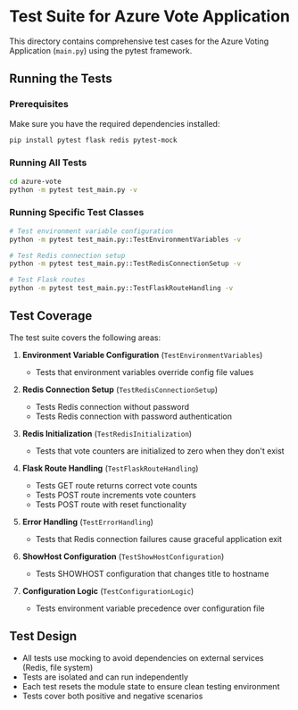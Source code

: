 # Test Suite for Azure Vote Application

This directory contains comprehensive test cases for the Azure Voting Application (`main.py`) using the pytest framework.

## Running the Tests

### Prerequisites
Make sure you have the required dependencies installed:
```bash
pip install pytest flask redis pytest-mock
```

### Running All Tests
```bash
cd azure-vote
python -m pytest test_main.py -v
```

### Running Specific Test Classes
```bash
# Test environment variable configuration
python -m pytest test_main.py::TestEnvironmentVariables -v

# Test Redis connection setup
python -m pytest test_main.py::TestRedisConnectionSetup -v

# Test Flask routes
python -m pytest test_main.py::TestFlaskRouteHandling -v
```

## Test Coverage

The test suite covers the following areas:

1. **Environment Variable Configuration** (`TestEnvironmentVariables`)
   - Tests that environment variables override config file values
   
2. **Redis Connection Setup** (`TestRedisConnectionSetup`)
   - Tests Redis connection without password
   - Tests Redis connection with password authentication

3. **Redis Initialization** (`TestRedisInitialization`)
   - Tests that vote counters are initialized to zero when they don't exist

4. **Flask Route Handling** (`TestFlaskRouteHandling`)
   - Tests GET route returns correct vote counts
   - Tests POST route increments vote counters
   - Tests POST route with reset functionality

5. **Error Handling** (`TestErrorHandling`)
   - Tests that Redis connection failures cause graceful application exit

6. **ShowHost Configuration** (`TestShowHostConfiguration`)
   - Tests SHOWHOST configuration that changes title to hostname

7. **Configuration Logic** (`TestConfigurationLogic`)
   - Tests environment variable precedence over configuration file

## Test Design

- All tests use mocking to avoid dependencies on external services (Redis, file system)
- Tests are isolated and can run independently
- Each test resets the module state to ensure clean testing environment
- Tests cover both positive and negative scenarios